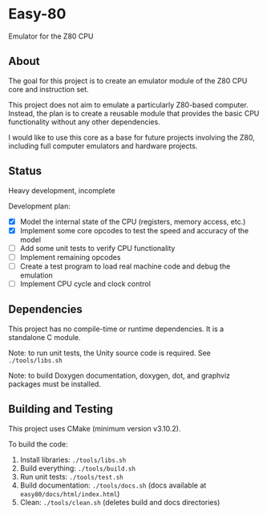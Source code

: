 # Easy-80
Emulator for the Z80 CPU

## About
The goal for this project is to create an emulator module of the Z80 CPU core and instruction set.

This project does not aim to emulate a particularly Z80-based computer. Instead, the plan is to create
a reusable module that provides the basic CPU functionality without any other dependencies.

I would like to use this core as a base for future projects involving the Z80, including full computer
emulators and hardware projects.

## Status
Heavy development, incomplete

Development plan:
- [x] Model the internal state of the CPU (registers, memory access, etc.)
- [x] Implement some core opcodes to test the speed and accuracy of the model
- [ ] Add some unit tests to verify CPU functionality
- [ ] Implement remaining opcodes
- [ ] Create a test program to load real machine code and debug the emulation
- [ ] Implement CPU cycle and clock control

## Dependencies
This project has no compile-time or runtime dependencies. It is a standalone C module.

Note: to run unit tests, the Unity source code is required. See `./tools/libs.sh`

Note: to build Doxygen documentation, doxygen, dot, and graphviz packages must be installed.

## Building and Testing
This project uses CMake (minimum version v3.10.2).

To build the code:

1. Install libraries: `./tools/libs.sh`
2. Build everything: `./tools/build.sh`
3. Run unit tests: `./tools/test.sh`
4. Build documentation: `./tools/docs.sh` (docs available at `easy80/docs/html/index.html`)
5. Clean: `./tools/clean.sh` (deletes build and docs directories)